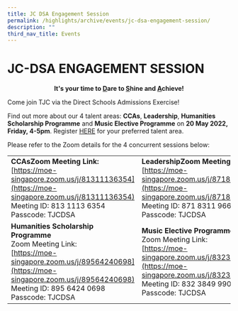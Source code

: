```yaml
---
title: JC DSA Engagement Session
permalink: /highlights/archive/events/jc-dsa-engagement-session/
description: ""
third_nav_title: Events
---
```

# JC-DSA ENGAGEMENT SESSION

<center><b>It's your time to <u>D</u>are to <u>S</u>hine and <u>A</u>chieve!</b></center>

Come join TJC via the Direct Schools Admissions Exercise!

Find out more about our 4 talent areas: **CCAs**, **Leadership**, **Humanities Scholarship Programme** and **Music Elective Programme** on **20 May 2022, Friday, 4-5pm**. Register <a href="https://forms.gle/zVZkT6fri6KKSKA6A" target="_blank">HERE</a> for your preferred talent area.  
  
Please refer to the Zoom details for the 4 concurrent sessions below:

|                     |                                       |
|-----------------------|----------------|
| **CCAsZoom Meeting Link:**<br>[https://moe-singapore.zoom.us/j/81311136354](https://moe-singapore.zoom.us/j/81311136354)<br>Meeting ID: 813 1113 6354<br>Passcode: TJCDSA                             | **LeadershipZoom Meeting Link:**<br>[https://moe-singapore.zoom.us/j/87183119666](https://moe-singapore.zoom.us/j/87183119666)<br>Meeting ID: 871 8311 9666<br>Passcode: TJCDSA                           |
| **Humanities Scholarship Programme**<br>Zoom Meeting Link:<br>[https://moe-singapore.zoom.us/j/89564240698](https://moe-singapore.zoom.us/j/89564240698)<br>Meeting ID: 895 6424 0698<br>Passcode: TJCDSA | **Music Elective Programme**<br>Zoom Meeting Link:<br>[https://moe-singapore.zoom.us/j/83238499906](https://moe-singapore.zoom.us/j/83238499906)<br>Meeting ID: 832 3849 9906<br>Passcode: TJCDSA |